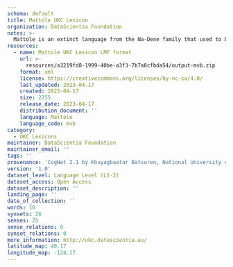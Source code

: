 ```yaml
---
schema: default
title: Mattole UKC Lexicon
organization: DataScientia Foundation
notes: >-
  Mattole is an extinct language from the Na-Dene family that used to be spoken in North America. The UKC Lexicon of Mattole is represented as a lexico-semantic network. It consists of words, word senses, synsets, as well as sense-level and synset-level relationships
resources:
  - name: Mattole UKC Lexicon LMF format
    url: >-
      resources/a3219fd8-1999-40be-a3f3-7b7a8cfbda54/output-mvb.zip
    format: xml
    license: https://creativecommons.org/licenses/by-nc-sa/4.0/
    last_updated: 2023-04-17
    created: 2023-04-17
    size: 2255
    release_date: 2023-04-17
    distribution_document: ''
    language: Mattole
    language_code: mvb
category:
  - UKC Lexicons
maintainer: DataScientia Foundation
maintainer_email: ''
tags: ''
provenance: 'CogNet 2.1 by Khuyagbaatar Batsuren, National University of Mongolia (http://cognet.ukc.disi.unitn.it); Native Languages of the Americas 2021.11. by Laura Redish and Orrin Lewis (http://www.native-languages.org); Princeton WordNet 2.1 by Princeton University (https://wordnet.princeton.edu)'
version: '1.0'
dataset_level: Language Level (L1-2)
dataset_access: Open Access
dataset_description: ''
landing_page: ''
date_of_collection: ''
words: 16
synsets: 26
senses: 25
sense_relations: 0
synset_relations: 0
more_information: http://ukc.datascientia.eu/
latitude_map: 40.17
longitude_map: -124.17
---
```

